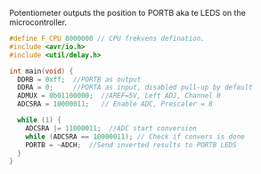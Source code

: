 
Potentiometer outputs the position to PORTB aka te LEDS on the microcontroller.
```C
#define F_CPU 8000000 // CPU frekvens defination.
#include <avr/io.h>
#include <util/delay.h>

int main(void) {
  DDRB = 0xff;  //PORTB as output
  DDRA = 0;     //PORTA as input, disabled pull-up by default
  ADMUX = 0b01100000;  //AREF=5V, Left ADJ, Channel 0
  ADCSRA = 10000011;   // Enable ADC, Prescaler = 8

  while (1) {
    ADCSRA |= 11000011;  //ADC start conversion
    while (ADCSRA == 10000011); // Check if convers is done
    PORTB = ~ADCH;  //Send inverted results to PORTB LEDS
  }
}
```
